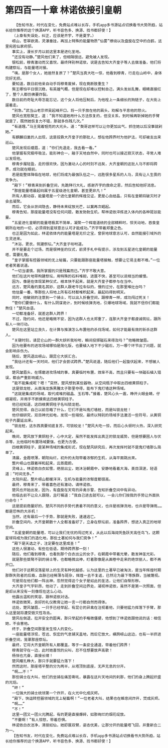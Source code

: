 # 第四百一十章 林诺依接引皇朝
        【告知书友，时代在变化，免费站点难以长存，手机app多书源站点切换看书大势所趋，站长给你推荐的这个换源APP，听书音色多、换源、找书都好使！】
       （上章有失误处，纠正，应该是齐宇，不是夏宇。）
       崂山，苍翠欲滴，灵瀑垂挂，再加上特殊的能量物质“仙雾”缭绕以及盘旋在空中的白鹤，这里宛若仙家府邸。
       事实上，漫长岁月以前这里本是进化圣地。
       “还没有动静。”楚风他们来了，但相隔很远，避免被人发现。
       银松前，穆青激动而又喜悦，最终拜别林诺依，说是去告知大齐皇子等人去做准备，他们将构建祭坛，与能量塔对接。
       “咦，是那个女人，她居然复原了？”楚风当真大吃一惊，他看到穆青，行走在山岭中，身体完好无损。
       要知道，数日前他亲自动手将穆青废掉，现在竟断肢重生？
       獒王哪怕平日很沉稳，有英雄气概，但是现在却难以控制自己，满头发丝乱舞，眼睛直接红了，整个人都仿佛要炸裂。
       数日前的奇耻大辱怎能忘记，这个女人将他压制后，为他栓上一条细长的狗链子，在大街上遛着走。
       “别急。”武当山老宗师吴起峰开口，将一只手放在他的肩头，劝解与平息他的怒火。
       楚风也宽慰獒王，道：“我不知道她用什么方法恢复的，但没关系，到时候再斩掉她的手臂就是了，既然她恢复力不错，那就多伤残几次。”
       “有道理。”马王晃着锃亮的大光头，道：“獒哥这样可以让你更加出气，抓住她以后没事就剁她。”
       有麒麟旧巢的人出现，这是投靠大齐皇子的那批人，想在他跨界时为他护法，可却被支出来巡山。
       楚风发现后蹙眉，道：“你们先退走，我去看一看。”
       他掌握有究极呼吸法，能形神合一，融于天地自然中，同时也可以接近寂灭状态，寻常人难以发现他。
       穆青步履轻盈，走的很欢快，因为激动人心的时刻不远矣，大齐皇朝的这批人马不即将跨界，成功就在眼前。
       若是能整体降临在地球，他们将成为最强队伍之一，远胜很多星系的人马，具有让人生畏的竞争力。
       “殿下！”穆青来到折叠空间，先跪拜行大礼，感谢齐宇的救命之恩，然后告知他好消息。
       “那座能量塔最起码属于五星级进化皇朝，甚至更非凡！”
       所有人都动容，能量塔是一个进化皇朝的辉煌见证，更是心血结晶，只有在皇朝将破灭时才会去凝聚。
       而后，它会从世间隐去，静待未来绽放光芒，以冀再次崛起。
       穆青告知，那座能量塔没有任何问题，散发勃勃生机，帮林诺依淬炼进入体内的各种斑驳能量。
       “五星进化皇朝的能量塔极其不简单，凝聚一个辉煌道统的全部精粹时，惊天动地，吞食皇朝所在地的一切，必须得到星球意志认可才能成功。”齐宇带着郑重之色。
       也正是因为如此，林诺依体内的能量塔是无价之宝，曾获地球意志认可，自然能接引域外的生灵进来。
       “沐浴，更衣，筑建祭坛。”大齐皇子吩咐道。
       并不是要走个过场，而是很神圣的仪式，前贤手札中有提示，涉及到五星进化皇朝的能量塔，需要礼敬。
       “皇子掌握有控器领域的无上秘篇，只要能跟那座能量塔接触，想要让它易主都不难。”一位老者笑着说道。
       “一切当谨慎，我所掌握的只是残篇而已。”齐宇不敢大意。
       他们在这片地带构建祭坛，用特殊的石料堆砌，进展不快，甚至可以说相当的缓慢。
       因为，像是在体现某种仪式，根本快不起来，就是大齐皇子都参与在当中。
       远方，楚风看的莫名其妙，这群人跟老牛拉车似的，慢的过分，在那里堆灶台吗？
       他估量一番，等那些人将地上所有石材都堆积起来，最起码得到明天。
       同时，他敏锐的注意到一个骑士，可以出入折叠空间，跟穆青一样，成功闯过死关！
       “管你们要做什么，有什么阴谋诡计，到时候核弹洗地，引爆地球场域，我就不信你们都能熬住！”楚风自语。
       一切都准备好，就差这群人跨界！
       不过，隐约间，他还是略微不安，因为这群人也太郑重了，连那大齐皇子都虔诚筑坛，跟所有人一块行动。
       楚风在这里站立良久，在计算与推演怎么布置他的杀伐场域，如何才能最有效的斩杀这群人。
       “关键时刻，请昆仑山的一群大妖听我吩咐，瞬间投掷磁石来得及吗？”他略微皱眉。
       因为他要布的进攻场域哪怕是简化版，也要植入地下不少磁石，万一哪个环节出了问题，就会影响杀伤力。
       随后，楚风退出崂山，跟昆仑大妖汇合。
       “我估计还有一天时间，他们才会尝试跨界。”楚风说道，随后他们一起蛰伏起来，不想被人发现。
       楚风皱眉头，在琢磨进攻场域的事，真要临时布置，效率不高，而且只要有一块磁石植入错误，都会严重影响威力。
       “能不能集成呢？嗯！”突然，楚风想到某些器物，从空间瓶子中取出四根黄铜柱子。
       这是锁龙桩，从南海龙族黑螣太子那里夺得，能布下鬼打墙这种场域。
       “这就是集成的场域，取代成堆的磁晶、玉石等。”接着，楚风心头一震，睁开火眼金睛，仔细凝视，并用手不断摸索这四根黄铜柱子。
       他已经知道，这四根黄铜柱子名叫锁龙桩。
       楚风觉得，自己以前忽略了什么，它们不是叫鬼打墙桩，而是叫锁龙桩！
       他仔细研究，双目神光如电，发现一些端倪，最终以特别的场域手法激活一些符号，从黄铜柱子内蔓延出来。
       “锁龙桩，这东西真要彻底复苏，可锁蛟龙！”楚风大吃一惊，而后心头顿时火热，深入研究起来。
       晚间，楚风放下黄铜柱子，心中大定，虽然不能发挥出真正的锁龙威势，但是想要困人与伏杀等，比他临时布置场域要强，也更为方便。
       四根黄铜柱子，是某种场域的集成形式，现在楚风研究后，再次发挥时就不是鬼打墙那么简单了。
       清晨，金霞喷薄，朝阳灿烂，初升的太阳带着浓郁的生机，从海平面跳出来。
       整片崂山也跟着祥和起来，云蒸霞蔚。
       灵峰上，林诺依白衣如雪，绝丽出尘，她沐浴朝霞中，安静地看着大海，美目深邃，轻语道：“时间无多。”
       太阳升起，整片崂山都暖洋洋，生机与能量的浓郁度都很高。
       最终，穆青来了，带着喜色还有激动，请林诺依。
       楚风也开始出发，因为，有盘旋在天穹的异禽示警，告知折叠空间中有异动。
       他临去前不让众人跟随，且叮嘱道：“我自己进去就可以，一会儿你们按我的手势让外面执行命令！”
       这是提前商量好的，楚风不同的手势代表着不同的意义，也许是核弹洗地，也许是导弹雨……都是恐怖的大杀机！
       当然，还有最后一个手势，那就是失败，速速逃亡。
       折叠空间内，大齐皇朝数十人全都准备好了，立身在祭坛前，准备跨界，想进入真正的地球空间。
       “五星皇朝的能量塔，可以让我们无忧的闯过死关，从此以后海阔凭鱼跃天高任鸟飞，这颗星球将成为我们的造化地，那些土著如何与我们竞争！”
       “殿下是天选之子，注定要在这里成圣！”
       这些人很激动，有些在低语，期待跨界那一刻！
       随后，他们看到穆青，也看到那个白衣出尘的女子，在朝霞中带着光晕，散发神圣光彩。
       就是那些桀骜不驯的骑士等，也都略微出神，盯着那像是从画卷中走来的绝世丽人，都不再开口。
       他们对于这颗没落星球上的生灵有种优越感，认为这里的土著早已被淘汰，是当年辉煌时期那群失败者的后裔，血脉已经稀薄与斑杂，辉煌一去不复返，已然沦为最下等族群，当被蔑视。
       可是现在他们都一阵出神，忽然觉得这个女子是如此的圣洁，让他们自惭形秽。
       大齐皇子气宇轩昂，他动了，走到折叠空间边界处，凝视林诺依，虽然不是第一次照面，但是却从来没有一刻像现在这么心动。
       他露出温和的笑容，跟林诺依对话。
       林诺依微笑，良好的礼仪教育让她一言一行都自然而得体。
       远处，楚风皱眉，一只手已经举起，有昆仑的异禽在注视着他，只要他猛力挥落下手臂，那么这里就将遭受毁灭性攻击。
       楚风在倒退，拉开安全的距离，那只举起的手略微僵硬，他想到了林诺依跟他说的话：相信她，不会害他。
       终于，折叠空间那里发生惊人的变化。
       一座能量塔浮现，苍远、恢宏的气息铺天盖地，而后它放大，横跨崂山这边，也有一半挤进折叠空间，笼罩那座祭坛。
       最终，它将大齐皇朝所有人都覆盖，等于一条安全通道，带着他们跨界！
       穆青就守在一边，此时她喜悦的尖叫，忍不住想要放声高歌！
       杨恒也亢奋，直接长啸！
       楚风瞳孔睁大，那只手就要猛力落下！
       然而这时，那座塔平整的分为两半，从塔顶到底座，无声无息的分开。
       “啊……不！”
       那些骑士在大叫，他们的坐骑在痛苦嘶吼，暴露在这片天地间的刹那，他们的身上腾起炽盛的光焰。
       “砰！”
       一位强大的骑士统领第一个炸开，在火光中化成灰烬。
       “殿下，快运转控器领域的无上秘篇啊！”一位老者大叫，结果也在瞬息间炸开，焚成灰烬。
       “啊……”
       “不！”
       这里一团又一团火光腾起，有的更是直接爆碎，如那绚烂的烟花绽放。
       “不要啊！”有人惊怒，带着恐惧。
       林诺依白衣洁净，清丽如仙，她舒展双臂，姿态优美，让那分开的能量塔飞回，并重新合二为一。
       【告知书友，时代在变化，免费站点难以长存，手机app多书源站点切换看书大势所趋，站长给你推荐的这个换源APP，听书音色多、换源、找书都好使！】